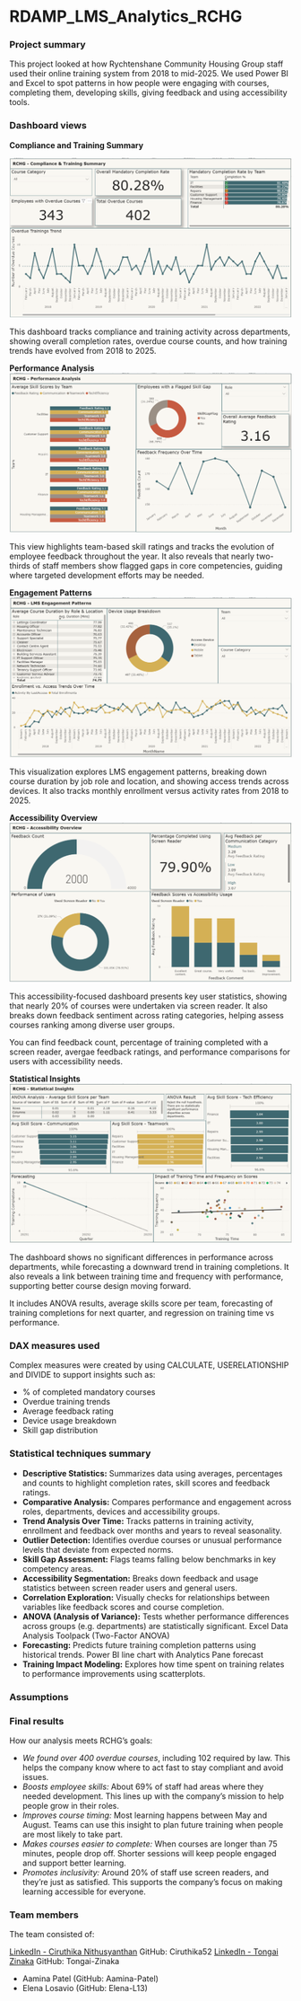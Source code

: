 # RDAMP_LMS_Analytics_RCHG
### Project summary

This project looked at how Rychtenshane Community Housing Group staff used their online training system from 2018 to mid-2025. We used Power BI and Excel to spot patterns in how people were engaging with courses, completing them, developing skills, giving feedback and using accessibility tools.

### Dashboard views

**Compliance and Training Summary**

![Compliance Summary](Dashboard/Screenshots/Compliance%20&%20Training%20Summary.png)

This dashboard tracks compliance and training activity across departments, showing overall completion rates, overdue course counts, and how training trends have evolved from 2018 to 2025.

**Performance Analysis**
![Performance Analysis](Dashboard/Screenshots/Performance%20Analysis.png)

This view highlights team-based skill ratings and tracks the evolution of employee feedback throughout the year. It also reveals that nearly two-thirds of staff members show flagged gaps in core competencies, guiding where targeted development efforts may be needed.

**Engagement Patterns**
![Engagement Trends](Dashboard/Screenshots/Engagement%20Patterns.png)

This visualization explores LMS engagement patterns, breaking down course duration by job role and location, and showing access trends across devices. It also tracks monthly enrollment versus activity rates from 2018 to 2025.

**Accessibility Overview**
![Accessibility Insights](Dashboard/Screenshots/Accessibility%20Overview.png)

This accessibility-focused dashboard presents key user statistics, showing that nearly 20% of courses were undertaken via screen reader. It also breaks down feedback sentiment across rating categories, helping assess courses ranking among diverse user groups.

You can find feedback count, percentage of training completed with a screen reader, avergae feedback ratings, and performance comparisons for users with accessibility needs.

**Statistical Insights**
![Advanced Analysis](Dashboard/Screenshots/Statistical%20Insights.png)

The dashboard shows no significant differences in performance across departments, while forecasting a downward trend in training completions. It also reveals a link between training time and frequency with performance, supporting better course design moving forward.

It includes ANOVA results, average skills score per team, forecasting of training completions for next quarter, and regression on training time vs performance.

### DAX measures used

Complex measures were created by using CALCULATE, USERELATIONSHIP and DIVIDE to support insights such as:

- % of completed mandatory courses
- Overdue training trends
- Average feedback rating
- Device usage breakdown
- Skill gap distribution

### Statistical techniques summary

- **Descriptive Statistics:** Summarizes data using averages, percentages and counts to highlight completion rates, skill scores and feedback ratings.
- **Comparative Analysis:** Compares performance and engagement across roles, departments, devices and accessibility groups.
- **Trend Analysis Over Time:** Tracks patterns in training activity, enrollment and feedback over months and years to reveal seasonality.
- **Outlier Detection:** Identifies overdue courses or unusual performance levels that deviate from expected norms.
- **Skill Gap Assessment:** Flags teams falling below benchmarks in key competency areas.
- **Accessibility Segmentation:** Breaks down feedback and usage statistics between screen reader users and general users.
- **Correlation Exploration:** Visually checks for relationships between variables like feedback scores and course completion.
- **ANOVA (Analysis of Variance):** Tests whether performance differences across groups (e.g. departments) are statistically significant. Excel Data Analysis Toolpack (Two-Factor ANOVA)
- **Forecasting:** Predicts future training completion patterns using historical trends. Power BI line chart with Analytics Pane forecast
- **Training Impact Modeling:** Explores how time spent on training relates to performance improvements using scatterplots.

### Assumptions

### Final results

How our analysis meets RCHG’s goals:

- *We found over 400 overdue courses*, including 102 required by law. This helps the company know where to act fast to stay compliant and avoid issues.
- *Boosts employee skills:* About 69% of staff had areas where they needed development. This lines up with the company’s mission to help people grow in their roles.
- *Improves course timing:* Most learning happens between May and August. Teams can use this insight to plan future training when people are most likely to take part.
- *Makes courses easier to complete:* When courses are longer than 75 minutes, people drop off. Shorter sessions will keep people engaged and support better learning.
- *Promotes inclusivity:* Around 20% of staff use screen readers, and they’re just as satisfied. This supports the company’s focus on making learning accessible for everyone.

### Team members

The team consisted of:

[LinkedIn - Ciruthika Nithusyanthan](https://www.linkedin.com/in/ciruthika-nithusyanthan-0074524a) GitHub: Ciruthika52
[LinkedIn - Tongai Zinaka](https://www.linkedin.com/in/tongai-zinaka) GitHub: Tongai-Zinaka
- Aamina Patel (GitHub: Aamina-Patel)
- Elena Losavio (GitHub: Elena-L13)
